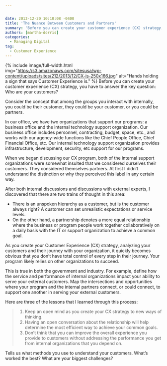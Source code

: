 ```yaml
---


date: 2013-12-20 10:10:08 -0400
title: 'The Nuance Between Customers and Partners'
summary: 'Before you can create your customer experience (CX) strategy, you have to answer the key question\: Who are your customers? Consider the concept that among the groups you interact with internally, you could be their customer, they could be your customer, or you could'
authors: [martha-dorris]
categories:
  - Managing Digital
tag:
  - Customer Experience
---
```


{% include image/full-width.html img="https://s3.amazonaws.com/sitesusa/wp-content/uploads/sites/212/2013/12/CX-is-250x166.jpg" alt="Hands holding a sign that says Customer Experience is." %}
Before you can create your customer experience (CX) strategy, you have to answer the key question: Who are your customers?

Consider the concept that among the groups you interact with internally, you could be their customer, they could be your customer, or you could be partners.

In our office, we have two organizations that support our programs: a business office and the internal technology support organization. Our business office includes personnel, contracting, budget, space, etc., and works with our agency-wide  functions like the Chief People Office, Chief Financial Office, etc.  Our internal technology support organization provides infrastructure, development, security, etc support for our programs.

<p dir="ltr">
  When we began discussing our CX program, both of the internal support organizations were somewhat insulted that we considered ourselves their customers.  They considered themselves partners.  At first I didn’t understand the distinction or why they perceived this label in any certain way.
</p>

<p dir="ltr">
  After both internal discussions and discussions with external experts, I discovered that there are two trains of thought in this area:
</p>

  * There is an unspoken hierarchy as a customer, but is the customer always right?  A customer can set unrealistic expectations or service levels.
  * On the other hand, a partnership denotes a more equal relationship where the business or program people work together collaboratively on a daily basis with the IT or support organization to achieve a common goal.

As you create your Customer Experience (CX) strategy, analyzing your customers and their journey with your organization, it quickly becomes obvious that you don’t have total control of every step in their journey. Your program likely relies on other organizations to succeed.

This is true in both the government and industry.  For example, define how the service and performance of internal organizations impact your ability to serve your external customers. Map the intersections and opportunities where your program and the internal partners connect, or could connect, to support one another in serving your external customers.

<p dir="ltr">
  Here are three of the lessons that I learned through this process:
</p>

>   1. Keep an open mind as you create your CX strategy to new ways of thinking.
>   2. Having an open conversation about the relationship will help determine the most efficient way to achieve your common goals.
>   3. Don’t think that you can improve the overall experience you provide to customers without addressing the performance you get from internal organizations that you depend on.

Tells us what methods you use to understand your customers. What’s  worked the best?  What are your biggest challenges?